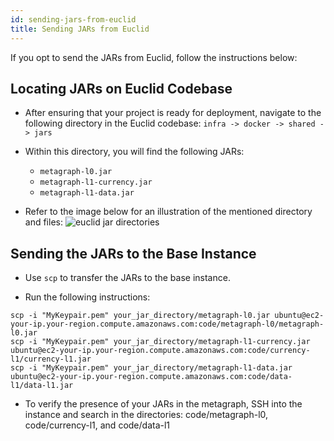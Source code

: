 ```yaml
---
id: sending-jars-from-euclid
title: Sending JARs from Euclid
---
```


If you opt to send the JARs from Euclid, follow the instructions below:

## Locating JARs on Euclid Codebase
- After ensuring that your project is ready for deployment, navigate to the following directory in the Euclid codebase:
`infra -> docker -> shared -> jars`

- Within this directory, you will find the following JARs:
	- `metagraph-l0.jar`
	- `metagraph-l1-currency.jar`
	- `metagraph-l1-data.jar`

- Refer to the image below for an illustration of the mentioned directory and files:
![euclid jar directories](/img/sdk/euclid-jar-directories.png)

## Sending the JARs to the Base Instance

- Use `scp` to transfer the JARs to the base instance.

- Run the following instructions:
```
scp -i "MyKeypair.pem" your_jar_directory/metagraph-l0.jar ubuntu@ec2-your-ip.your-region.compute.amazonaws.com:code/metagraph-l0/metagraph-l0.jar
scp -i "MyKeypair.pem" your_jar_directory/metagraph-l1-currency.jar ubuntu@ec2-your-ip.your-region.compute.amazonaws.com:code/currency-l1/currency-l1.jar
scp -i "MyKeypair.pem" your_jar_directory/metagraph-l1-data.jar ubuntu@ec2-your-ip.your-region.compute.amazonaws.com:code/data-l1/data-l1.jar
```

- To verify the presence of your JARs in the metagraph, SSH into the instance and search in the directories: code/metagraph-l0, code/currency-l1, and code/data-l1